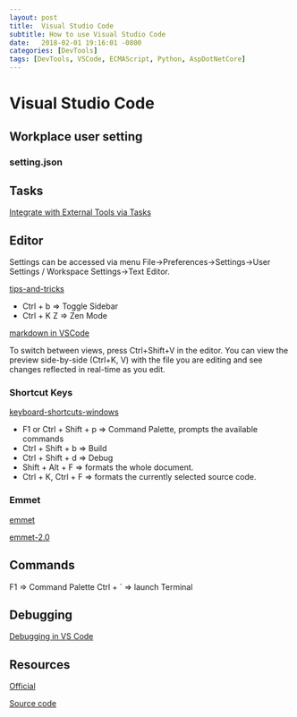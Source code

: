 ```yaml
---
layout: post
title:  Visual Studio Code
subtitle: How to use Visual Studio Code
date:   2018-02-01 19:16:01 -0800
categories: [DevTools]
tags: [DevTools, VSCode, ECMAScript, Python, AspDotNetCore]
---
```


# Visual Studio Code

## Workplace user setting

### setting.json

## Tasks

[Integrate with External Tools via Tasks](https://code.visualstudio.com/docs/editor/tasks#vscode)

## Editor

Settings can be accessed via menu File->Preferences->Settings->User Settings / Workspace Settings->Text Editor.

[tips-and-tricks](https://code.visualstudio.com/docs/getstarted/tips-and-tricks)

* Ctrl + b => Toggle Sidebar
* Ctrl + K Z => Zen Mode

[markdown in VSCode](https://code.visualstudio.com/docs/languages/markdown)

To switch between views, press Ctrl+Shift+V in the editor. You can view the preview side-by-side (Ctrl+K, V) with the file you are editing and see changes reflected in real-time as you edit.

### Shortcut Keys

[keyboard-shortcuts-windows](https://code.visualstudio.com/shortcuts/keyboard-shortcuts-windows.pdf)

* F1 or Ctrl + Shift + p => Command Palette, prompts the available commands
* Ctrl + Shift + b => Build
* Ctrl + Shift + d => Debug
* Shift + Alt + F => formats the whole document.
* Ctrl + K, Ctrl + F => formats the currently selected source code.

### Emmet

[emmet](https://code.visualstudio.com/docs/editor/emmet)

[emmet-2.0](https://code.visualstudio.com/blogs/2017/08/07/emmet-2.0)

## Commands

F1 => Command Palette
Ctrl + ` => launch Terminal

## Debugging

[Debugging in VS Code](https://code.visualstudio.com/docs/editor/debugging)

## Resources

[Official](https://code.visualstudio.com/)

[Source code](https://github.com/Microsoft/vscode)
